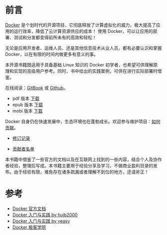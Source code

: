 # 前言
[Docker](http://www.docker.com/) 是个划时代的开源项目，它彻底释放了计算虚拟化的威力，极大提高了应用的运行效率，降低了云计算资源供应的成本！ 使用 Docker，可以让应用的部署、测试和分发都变得前所未有的高效和轻松！

无论是应用开发者、运维人员、还是其他信息技术从业人员，都有必要认识和掌握 Docker，以在有限的时间内做更多有意义的事。

本开源书籍既适用于具备基础 Linux 知识的 Docker 初学者，也希望可供理解原理和实现的高级用户参考。同时，书中给出的实践案例，可供在进行实际部署时借鉴。

在线阅读：[GitBook](http://docker.tidying.org) 或 [Github](https://github.com/endial/book-docker-cooker)。

- pdf 版本 [下载](https://www.gitbook.com/download/pdf/book/endial/docker-cooker)
- epub 版本 [下载](https://www.gitbook.com/download/epub/book/endial/docker-cooker)
- mobi 版本 [下载](https://www.gitbook.com/download/mobi/book/endial/docker-cooker)

Docker 自身仍在快速发展中，生态环境也在蓬勃成长。欢迎参与维护项目：[如何贡献](./appendix/contribute.html)。

- [修订记录](./appendix/revision.html)

- [贡献者名单](https://github.com/endial/book-docker-cooker/graphs/contributors)


本书籍中借鉴了一些官方的文档以及在互联网上找到的一些内容，结合个人及协作者经验，整理后写成。本书籍主要用于经验分享及学习，不做商业盈利目录的发布。由于经验有限，难免存在诸多疏漏或者理解不到位的地方，还请斧正！

# 参考
* [Docker 官方文档](https://docs.docker.com/)
* [Docker 入门与实践 by hujb2000](https://www.gitbook.com/book/hujb2000/docker-flow-evolution/details)
* [Docker 入门与实践 by yeasy](https://www.gitbook.com/book/yeasy/docker_practice/details)
* [Docker 极客学院](http://wiki.jikexueyuan.com/project/docker-technology-and-combat/)
